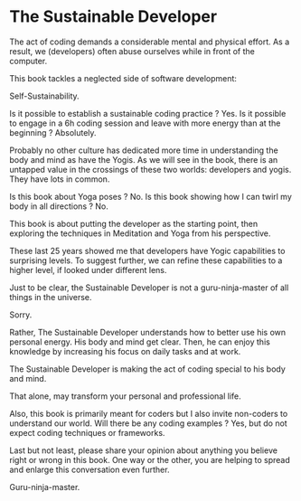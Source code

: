 # The Sustainable Developer

The act of coding demands a considerable mental and physical effort.  As a result, we (developers) often abuse ourselves while in front of the computer. 

This book tackles a neglected side of software development: 

Self-Sustainability. 

Is it possible to establish a sustainable coding practice ? Yes. Is it possible to engage in a 6h coding session and leave with more energy than at the beginning ? Absolutely.  

Probably no other culture has dedicated more time in understanding the body and mind as have the Yogis. As we will see in the book, there is an untapped value in the crossings of these two worlds: developers and yogis. They have lots in common. 

Is this book about Yoga poses ? No. Is this book showing how I can twirl my body in all directions ? No. 

This book is about putting the developer as the starting point, then  exploring the techniques in Meditation and Yoga from his perspective. 

These last 25 years showed me that developers have Yogic capabilities to surprising levels. To suggest further, we can refine these capabilities to a higher level, if looked under different lens.

Just to be clear, the Sustainable Developer is not a guru-ninja-master of all things in the universe. 

Sorry. 
 
Rather, The Sustainable Developer understands how to better use his own personal energy. His body and mind get clear. Then, he can enjoy this knowledge by increasing his focus on daily tasks and at work. 

The Sustainable Developer is making the act of coding special to his body and mind. 

That alone, may transform your personal and professional life.    

Also, this book is primarily meant for coders but I also invite non-coders to understand our world. Will there be any coding examples ? Yes, but do not expect coding techniques or frameworks.  

Last but not least, please share your opinion about anything you believe right or wrong in this book. One way or the other, you are helping to spread and enlarge this conversation even further. 

Guru-ninja-master.
